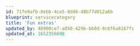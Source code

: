 ```yaml
---
id: 71fe9afb-0ebb-4ce5-8dd6-d8b77d012a6b
blueprint: servicecategory
title: 'Fun extras'
updated_by: 48900ce7-a050-429b-bb0d-9c6f6a8167fc
updated_at: 1652356698
---
```

